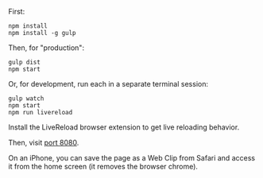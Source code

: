 First:

```
npm install
npm install -g gulp
```

Then, for "production":

```
gulp dist
npm start
```

Or, for development, run each in a separate terminal session:

```
gulp watch
npm start
npm run livereload
```

Install the LiveReload browser extension to get live reloading behavior.

Then, visit [port 8080](http://localhost:8080/).

On an iPhone, you can save the page as a Web Clip from Safari and access it from the home screen (it removes the browser chrome).
